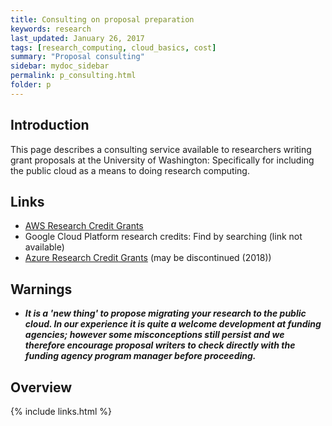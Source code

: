 ```yaml
---
title: Consulting on proposal preparation
keywords: research
last_updated: January 26, 2017
tags: [research_computing, cloud_basics, cost]
summary: "Proposal consulting" 
sidebar: mydoc_sidebar
permalink: p_consulting.html
folder: p
---
```


## Introduction

This page describes a consulting service available to researchers writing grant proposals at the 
University of Washington: Specifically for including the public cloud as a means to doing research 
computing. 

## Links
- [AWS Research Credit Grants](https://aws.amazon.com/grants/)
- Google Cloud Platform research credits: Find by searching (link not available)
- [Azure Research Credit Grants](https://www.microsoft.com/en-us/research/academic-program/microsoft-azure-for-research/) (may be discontinued (2018))

## Warnings

- ***It is a 'new thing' to propose migrating your research to the public cloud. In our experience it is 
quite a welcome development at funding agencies; however some misconceptions still persist and we therefore
encourage proposal writers to check directly with the funding agency program manager before proceeding.***

## Overview


{% include links.html %}
